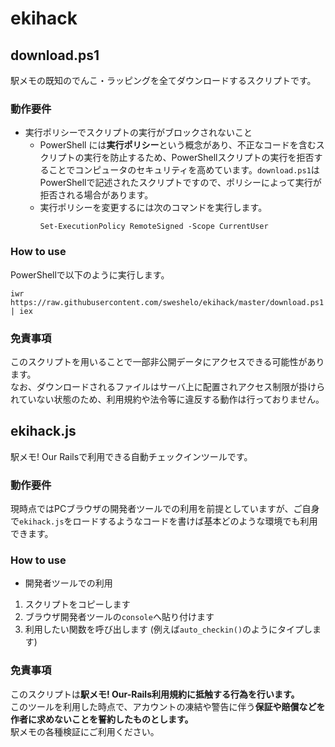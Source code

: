 # ekihack

## download.ps1
駅メモの既知のでんこ・ラッピングを全てダウンロードするスクリプトです。  

### 動作要件
- 実行ポリシーでスクリプトの実行がブロックされないこと
    - PowerShell には**実行ポリシー**という概念があり、不正なコードを含むスクリプトの実行を防止するため、PowerShellスクリプトの実行を拒否することでコンピュータのセキュリティを高めています。`download.ps1`はPowerShellで記述されたスクリプトですので、ポリシーによって実行が拒否される場合があります。
    - 実行ポリシーを変更するには次のコマンドを実行します。
        ```
        Set-ExecutionPolicy RemoteSigned -Scope CurrentUser
        ```

### How to use
PowerShellで以下のように実行します。
```
iwr https://raw.githubusercontent.com/sweshelo/ekihack/master/download.ps1 | iex
```

### 免責事項
このスクリプトを用いることで一部非公開データにアクセスできる可能性があります。  
なお、ダウンロードされるファイルはサーバ上に配置されアクセス制限が掛けられていない状態のため、利用規約や法令等に違反する動作は行っておりません。

## ekihack.js
駅メモ! Our Railsで利用できる自動チェックインツールです。

### 動作要件
現時点ではPCブラウザの開発者ツールでの利用を前提としていますが、ご自身で`ekihack.js`をロードするようなコードを書けば基本どのような環境でも利用できます。

### How to use
- 開発者ツールでの利用
1. スクリプトをコピーします
2. ブラウザ開発者ツールの`console`へ貼り付けます
3. 利用したい関数を呼び出します (例えば`auto_checkin()`のようにタイプします)

### 免責事項
このスクリプトは**駅メモ! Our-Rails利用規約に抵触する行為を行います。**  
このツールを利用した時点で、アカウントの凍結や警告に伴う**保証や賠償などを作者に求めないことを誓約したものとします。**  
駅メモの各種検証にご利用ください。
